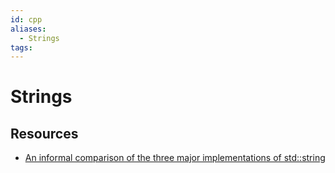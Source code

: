 ```yaml
---
id: cpp
aliases:
  - Strings
tags:
---
```

# Strings

## Resources
- [An informal comparison of the three major implementations of std::string](https://devblogs.microsoft.com/oldnewthing/20240510-00/?p=109742)
